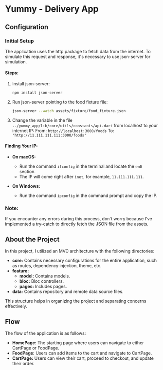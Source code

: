 # Yummy - Delivery App

## Configuration

### Initial Setup

The application uses the http package to fetch data from the internet. To simulate this request and response, it's necessary to use json-server for simulation.

#### Steps:

1. Install json-server:
    ```bash
    npm install json-server
    ```

2. Run json-server pointing to the food fixture file:
    ```bash
    json-server --watch assets/fixture/food_fixture.json
    ```

3. Change the variable in the file `../yummy_app/lib/core/utils/constants/api.dart` from localhost to your internet IP:
   From: `http://localhost:3000/foods`
   To: `'http://11.111.111.111:3000/foods'`

#### Finding Your IP:

- **On macOS:**
    - Run the command `ifconfig` in the terminal and locate the `en0` section.
    - The IP will come right after `inet`, for example, `11.111.111.111`.

- **On Windows:**
    - Run the command `ipconfig` in the command prompt and copy the IP.

### Note:

If you encounter any errors during this process, don't worry because I've implemented a try-catch to directly fetch the JSON file from the assets.

## About the Project

In this project, I utilized an MVC architecture with the following directories:

- **core:** Contains necessary configurations for the entire application, such as routes, dependency injection, theme, etc.
- **feature:**
    - **model:** Contains models.
    - **bloc:** Bloc controllers.
    - **pages:** Includes pages.
- **data:** Contains repository and remote data source files.

This structure helps in organizing the project and separating concerns effectively.

## Flow

The flow of the application is as follows:

- **HomePage:** The starting page where users can navigate to either CartPage or FoodPage.
- **FoodPage:** Users can add items to the cart and navigate to CartPage.
- **CartPage:** Users can view their cart, proceed to checkout, and update their order.

